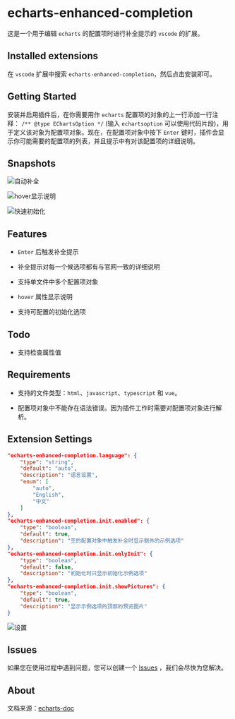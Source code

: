 # echarts-enhanced-completion

这是一个用于编辑 `echarts` 的配置项时进行补全提示的 `vscode` 的扩展。

## Installed extensions

在 `vscode` 扩展中搜索 `echarts-enhanced-completion`，然后点击安装即可。

## Getting Started

安装并启用插件后，在你需要用作 `echarts` 配置项的对象的上一行添加一行注释： `/** @type EChartsOption */` (输入 `echartsoption` 可以使用代码片段)，用于定义该对象为配置项对象。现在，在配置项对象中按下 `Enter` 键时，插件会显示你可能需要的配置项的列表，并且提示中有对该配置项的详细说明。

## Snapshots

![自动补全](https://github.com/ren-wei/echarts-enhanced-completion/raw/master/images/CompletionItems_cn.gif)

![hover显示说明](https://github.com/ren-wei/echarts-enhanced-completion/raw/master/images/Hover_cn.gif)

![快速初始化](https://github.com/ren-wei/echarts-enhanced-completion/raw/master/images/Init_cn.gif)

## Features

* `Enter` 后触发补全提示

* 补全提示对每一个候选项都有与官网一致的详细说明

* 支持单文件中多个配置项对象

* `hover` 属性显示说明

* 支持可配置的初始化选项

## Todo

* 支持检查属性值

## Requirements

* 支持的文件类型：`html`、`javascript`、`typescript` 和 `vue`。

* 配置项对象中不能存在语法错误。因为插件工作时需要对配置项对象进行解析。

## Extension Settings

```json
"echarts-enhanced-completion.language": {
    "type": "string",
    "default": "auto",
    "description": "语言设置",
    "enum": [
        "auto",
        "English",
        "中文"
    ]
},
"echarts-enhanced-completion.init.enabled": {
    "type": "boolean",
    "default": true,
    "description": "空的配置对象中触发补全时显示额外的示例选项"
},
"echarts-enhanced-completion.init.onlyInit": {
    "type": "boolean",
    "default": false,
    "description": "初始化时只显示初始化示例选项"
},
"echarts-enhanced-completion.init.showPictures": {
    "type": "boolean",
    "default": true,
    "description": "显示示例选项的顶部的预览图片"
}

```
![设置](https://github.com/ren-wei/echarts-enhanced-completion/raw/master/images/Setting_cn.png)

## Issues

如果您在使用过程中遇到问题，您可以创建一个 [Issues](https://github.com/ren-wei/echarts-enhanced-completion/issues) ，我们会尽快为您解决。

## About

文档来源：[echarts-doc](https://github.com/apache/echarts-doc)
